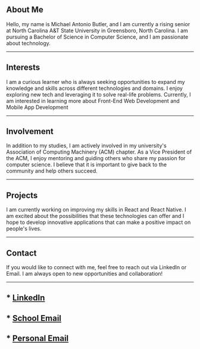 ## About Me

Hello, my name is Michael Antonio Butler, and I am currently a rising senior at North Carolina A&T State University in Greensboro, North Carolina.
I am pursuing a Bachelor of Science in Computer Science, and I am passionate about technology.

----
## Interests

I am a curious learner who is always seeking opportunities to expand my knowledge and skills across different technologies and domains. 
I enjoy exploring new tech and leveraging it to solve real-life problems. 
Currently, I am interested in learning more about Front-End Web Development and Mobile App Development

----
## Involvement

In addition to my studies, I am actively involved in my university's Association of Computing Machinery (ACM) chapter.
As a Vice President of the ACM, I enjoy mentoring and guiding others who share my passion for computer science. 
I believe that it is important to give back to the community and help others succeed.

----
## Projects

I am currently working on improving my skills in React and React Native. 
I am excited about the possibilities that these technologies can offer and I hope to develop innovative applications that can make a positive impact on people's lives.

----
## Contact

If you would like to connect with me, feel free to reach out via LinkedIn or Email.
I am always open to new opportunities and collaboration!

----
## * [LinkedIn](https://www.linkedin.com/in/mbutle3/)
## * [School Email](Mabutler@aggies.ncat.edu)
## * [Personal Email](Mbutle3@gmail.com)
